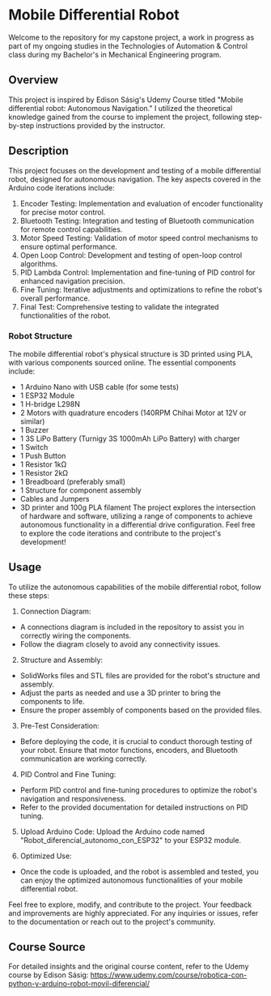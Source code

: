 # Mobile Differential Robot
Welcome to the repository for my capstone project, a work in progress as part of my ongoing studies in the Technologies of Automation & Control class during my Bachelor's in Mechanical Engineering program.

## Overview
This project is inspired by Edison Sásig's Udemy Course titled "Mobile differential robot: Autonomous Navigation." I utilized the theoretical knowledge gained from the course to implement the project, following step-by-step instructions provided by the instructor.

## Description
This project focuses on the development and testing of a mobile differential robot, designed for autonomous navigation. The key aspects covered in the Arduino code iterations include:

1. Encoder Testing: Implementation and evaluation of encoder functionality for precise motor control.
2. Bluetooth Testing: Integration and testing of Bluetooth communication for remote control capabilities.
3. Motor Speed Testing: Validation of motor speed control mechanisms to ensure optimal performance.
4. Open Loop Control: Development and testing of open-loop control algorithms.
5. PID Lambda Control: Implementation and fine-tuning of PID control for enhanced navigation precision.
6. Fine Tuning: Iterative adjustments and optimizations to refine the robot's overall performance.
7. Final Test: Comprehensive testing to validate the integrated functionalities of the robot.

### Robot Structure
The mobile differential robot's physical structure is 3D printed using PLA, with various components sourced online. The essential components include:
- 1 Arduino Nano with USB cable (for some tests)
- 1 ESP32 Module
- 1 H-bridge L298N
- 2 Motors with quadrature encoders (140RPM Chihai Motor at 12V or similar)
- 1 Buzzer
- 1 3S LiPo Battery (Turnigy 3S 1000mAh LiPo Battery) with charger
- 1 Switch
- 1 Push Button
- 1 Resistor 1kΩ
- 1 Resistor 2kΩ
- 1 Breadboard (preferably small)
- 1 Structure for component assembly
- Cables and Jumpers
- 3D printer and 100g PLA filament
The project explores the intersection of hardware and software, utilizing a range of components to achieve autonomous functionality in a differential drive configuration. Feel free to explore the code iterations and contribute to the project's development!

## Usage 

To utilize the autonomous capabilities of the mobile differential robot, follow these steps:

1. Connection Diagram:
- A connections diagram is included in the repository to assist you in correctly wiring the components.
- Follow the diagram closely to avoid any connectivity issues.

2. Structure and Assembly:
- SolidWorks files and STL files are provided for the robot's structure and assembly.
- Adjust the parts as needed and use a 3D printer to bring the components to life.
- Ensure the proper assembly of components based on the provided files.

3. Pre-Test Consideration:
- Before deploying the code, it is crucial to conduct thorough testing of your robot.
Ensure that motor functions, encoders, and Bluetooth communication are working correctly.

4. PID Control and Fine Tuning:
- Perform PID control and fine-tuning procedures to optimize the robot's navigation and responsiveness.
- Refer to the provided documentation for detailed instructions on PID tuning.

5. Upload Arduino Code:
Upload the Arduino code named "Robot_diferencial_autonomo_con_ESP32" to your ESP32 module.

6. Optimized Use:
- Once the code is uploaded, and the robot is assembled and tested, you can enjoy the optimized autonomous functionalities of your mobile differential robot.

Feel free to explore, modify, and contribute to the project. Your feedback and improvements are highly appreciated. For any inquiries or issues, refer to the documentation or reach out to the project's community.

## Course Source
For detailed insights and the original course content, refer to the Udemy course by Edison Sásig:
https://www.udemy.com/course/robotica-con-python-y-arduino-robot-movil-diferencial/

